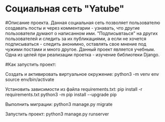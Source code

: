 # Социальная сеть "Yatube"

#Описание проекта.
Данная социальная сеть позволяет пользователю создавать посты и через комментарии - узнавать, что другие пользователи думают о написанном ими. "Подписывтаься" на других пользователей и следить за их публикациями, а если не хочется подписываться - следить анонимно, оставлять свое мнение под чужими постами и много другое.
Данный проект является учебным. Одна из целей при реализации проетка - изучение библиотеки Django.

#Как запустить проект: 

Cоздать и активировать виртуальное окружение:
python3 -m venv env
source env/bin/activate

Установить зависимости из файла requirements.txt:
pip install -r requirements.txt
python3 -m pip install --upgrade pip

Выполнить миграции: 
python3 manage.py migrate

Запустить проект: 
python3 manage.py runserver
